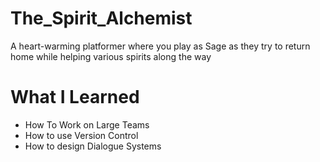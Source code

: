 # The_Spirit_Alchemist
A heart-warming platformer where you play as Sage as they try to return home while helping various spirits along the way

What I Learned
===============
- How To Work on Large Teams
- How to use Version Control
- How to design Dialogue Systems
